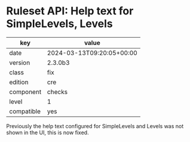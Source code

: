 [//]: # (werk v2)
# Ruleset API: Help text for SimpleLevels, Levels

key        | value
---------- | ---
date       | 2024-03-13T09:20:05+00:00
version    | 2.3.0b3
class      | fix
edition    | cre
component  | checks
level      | 1
compatible | yes

Previously the help text configured for SimpleLevels and Levels was not shown in the UI, this is now fixed.

